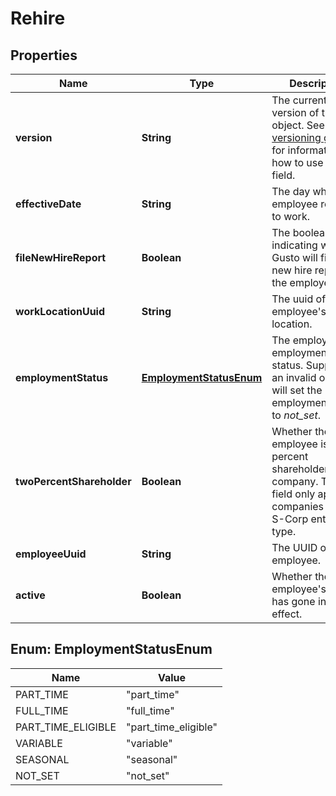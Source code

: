 

# Rehire


## Properties

| Name | Type | Description | Notes |
|------------ | ------------- | ------------- | -------------|
|**version** | **String** | The current version of the object. See the [versioning guide](https://docs.gusto.com/embedded-payroll/docs/versioning#object-layer) for information on how to use this field. |  [optional] |
|**effectiveDate** | **String** | The day when the employee returns to work. |  [optional] |
|**fileNewHireReport** | **Boolean** | The boolean flag indicating whether Gusto will file a new hire report for the employee. |  [optional] |
|**workLocationUuid** | **String** | The uuid of the employee&#39;s work location. |  [optional] |
|**employmentStatus** | [**EmploymentStatusEnum**](#EmploymentStatusEnum) | The employee&#39;s employment status. Supplying an invalid option will set the employment_status to *not_set*. |  [optional] |
|**twoPercentShareholder** | **Boolean** | Whether the employee is a two percent shareholder of the company. This field only applies to companies with an S-Corp entity type. |  [optional] |
|**employeeUuid** | **String** | The UUID of the employee. |  [optional] [readonly] |
|**active** | **Boolean** | Whether the employee&#39;s rehire has gone into effect. |  [optional] [readonly] |



## Enum: EmploymentStatusEnum

| Name | Value |
|---- | -----|
| PART_TIME | &quot;part_time&quot; |
| FULL_TIME | &quot;full_time&quot; |
| PART_TIME_ELIGIBLE | &quot;part_time_eligible&quot; |
| VARIABLE | &quot;variable&quot; |
| SEASONAL | &quot;seasonal&quot; |
| NOT_SET | &quot;not_set&quot; |



